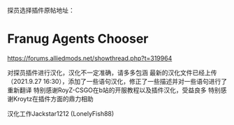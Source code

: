 探员选择插件原帖地址：
# Franug Agents Chooser

https://forums.alliedmods.net/showthread.php?t=319964

对探员插件进行汉化，汉化不一定准确，请多多包涵
最新的汉化文件已经上传（2021.9.27 16:30），添加了一些语句汉化，修正了一些描述并对一些语句进行了重新翻译
特别感谢RoyZ-CSGO在b站的开服教程以及插件汉化，受益良多
特别感谢Kroytz在插件方面的鼎力相助

汉化工作Jackstar1212 (LonelyFish88)
